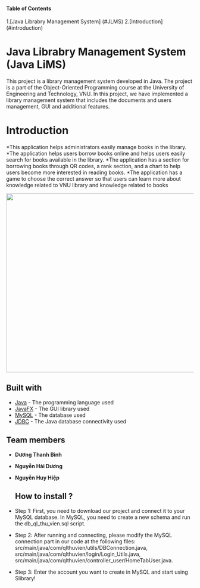 #### Table of Contents
1.[Java Librabry Management System] (#JLMS)
2.[Introduction] (#introduction)

# Java Librabry Management System (Java LiMS)  <a name="JLMS"></a>

This project is a library management system developed in Java. The project is a part of the Object-Oriented Programming course at the University of Engineering and Technology, VNU. In this project, we have implemented a library management system that includes the documents and users management, GUI and additional features.

# Introduction <a name="introduction"></a>
*This application helps administrators easily manage books in the library.
*The application helps users borrow books online and helps users easily search for books available in the library.
*The application has a section for borrowing books through QR codes, a rank section, and a chart to help users become more interested in reading books.
*The application has a game to choose the correct answer so that users can learn more about knowledge related to VNU library and knowledge related to books

<p align="center">
<img width="640" height="480" src="https://i.imgur.com/64c19ON.png">
</p>


## Built with 

- [Java](https://www.java.com/en/) - The programming language used
- [JavaFX](https://openjfx.io/) - The GUI library used
- [MySQL](https://dev.mysql.com/) - The database used
- [JDBC](https://www.oracle.com/java/technologies/jdbc.html) - The Java database connectivity used

## Team members  <a name="author"></a>

- **Dương Thanh Bình** 
- **Nguyễn Hải Dương**
- **Nguyễn Huy Hiệp**

  ## How to install ?
- Step 1: First, you need to download our project and connect it to your MySQL database. In MySQL, you need to create a new schema and run the db_ql_thu_vien.sql script.
- Step 2: After running and connecting, please modify the MySQL connection part in our code at the following files: src/main/java/com/qlthuvien/utils/DBConnection.java,
src/main/java/com/qlthuvien/login/Login_Utils.java,
src/main/java/com/qlthuvien/controller_user/HomeTabUser.java.
- Step 3: Enter the account you want to create in MySQL and start using Slibrary!

